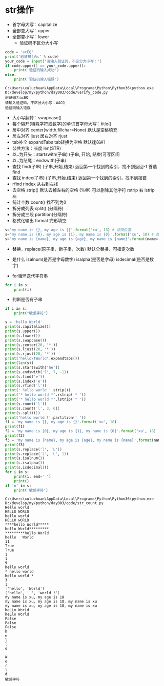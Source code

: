 # str操作

- 首字母大写：capitalize
- 全部变大写：upper
- 全部变小写：lower
    - 验证码不区分大小写

```python
code = 'acEQ'
print('验证码为%s' % code)
your_code = input('请输入验证码，不区分大小写：')
if code.upper() == your_code.upper():
    print('验证码输入成功')
else:
    print('验证码输入错误')
```

```
C:\Users\xuluchuan\AppData\Local\Programs\Python\Python36\python.exe D:/develop/my/python/day003/code/verify_code.py
验证码为acEQ
请输入验证码，不区分大小写：AACQ
验证码输入错误
```

- 大小写翻转：swapcase()
- 每个隔开(特殊字符或数字)的单词首字母大写：title()
- 居中对齐 center(width,fillchar=None) 默认是空格填充
- 居左对齐 ljust 居右对齐 rjust
- tab补全 expandTabs tab转换为空格 默认逢8进1
- 公共方法：长度 len(STR) 
- 以..为开头：startswith(子串) (子串, 开始, 结束)可写区间
- 以..为结尾：endswith(子串)
- 查找 find(子串) (子串,开始,结束) 返回第一个找到的索引，找不到返回-1 首选find
- 查找 index(子串) (子串,开始,结束) 返回第一个找到的索引，找不到报错
- rfind rindex 从右到左找
- 去空格 strip() 默认去掉左右的空格 (%@) 可以删除其他字符 rstrip 右 lstrip 左
- 统计个数 count() 找不到为0
- 拆分成列表 split() (分隔符) 
- 拆分成三段 partition(分隔符) 
- 格式化输出 format 完形填空

```python
s='my name is {}, my age is {}'.format('xu', 18) # 按照位置
s='my name is {0}, my age is {1}, my name is {0}'.format('xu', 18) # 按照索引
s='my name is {name}, my age is {age}, my name is {name}'.format(name='xu', age=18) # 按照键值对
```

- 替换，replace(原子串，新子串，次数) 默认全替换，可指定次数
- 是什么 isalnum(是否是字母数字) isalpha(是否是字母) isdecimal(是否是数字)

- for循环迭代字符串

```python
for i in s:
    print(i)
```

- 判断是否有子串 

```python
if i in s:
    print("敏感字符")
```


```python
s = 'hello World'
print(s.capitalize())
print(s.upper())
print(s.lower())
print(s.swapcase())
print(s.center(20, '*'))
print(s.ljust(20, '*'))
print(s.rjust(20, '*'))
print('hello\tWorld'.expandtabs())
print(len(s))
print(s.startswith('he'))
print(s.endswith('l', 7, -1))
print(s.find('e'))
print(s.index('e'))
print(s.rfind('l'))
print(' hello world '.strip())
print('* hello world *'.rstrip('* '))
print('* hello world *'.lstrip('* '))
print(s.count('l'))
print(s.count('l', 3, 6))
print(s.split())
print('hello world !'.partition(' '))
f1 = 'my name is {}, my age is {}'.format('xu', 18)
print(f1)
f2 = 'my name is {0}, my age is {1}, my name is {0}'.format('xu', 18)
print(f2)
f3 = 'my name is {name}, my age is {age}, my name is {name}'.format(name='xu', age=18)
print(f3)
print(s.replace('l', 'L'))
print(s.replace('l', 'L', 1))
print(s.isalnum())
print(s.isalpha())
print(s.isdecimal())
for i in s:
    print(i, end=' ')
    print()
if 'o' in s:
    print('敏感字符')
```

```
C:\Users\xuluchuan\AppData\Local\Programs\Python\Python36\python.exe D:/develop/my/python/day003/code/str_count.py
Hello world
HELLO WORLD
hello world
HELLO wORLD
****hello World*****
hello World*********
*********hello World
hello   World
11
True
True
1
1
9
hello world
* hello world
hello world *
3
1
['hello', 'World']
('hello', ' ', 'world !')
my name is xu, my age is 18
my name is xu, my age is 18, my name is xu
my name is xu, my age is 18, my name is xu
heLLo WorLd
heLlo World
False
False
False
h 
e 
l 
l 
o 
  
W 
o 
r 
l 
d 
敏感字符
```